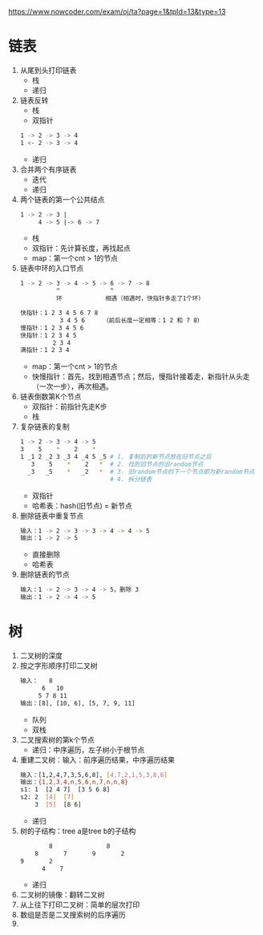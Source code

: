 https://www.nowcoder.com/exam/oj/ta?page=1&tpId=13&type=13

# 链表
1. 从尾到头打印链表
    - 栈
    - 递归
2. 链表反转
    - 栈
    - 双指针
    ```bash
    1 -> 2 -> 3 -> 4
    1 <- 2 -> 3 -> 4
    ```
    - 递归
3. 合并两个有序链表
    - 迭代
    - 递归
4. 两个链表的第一个公共结点
    ```bash
    1 -> 2 -> 3 |
         4 -> 5 |-> 6 -> 7
    ```
    - 栈
    - 双指针：先计算长度，再找起点
    - map：第一个cnt > 1的节点
5. 链表中环的入口节点
    ```bash
    1 -> 2 -> 3 -> 4 -> 5 -> 6 -> 7 -> 8
              ^              ^
              环            相遇（相遇时，快指针多走了1个环）

    快指针：1 2 3 4 5 6 7 8
               3 4 5 6     （前后长度一定相等：1 2 和 7 8）
    慢指针：1 2 3 4 5 6
    快指针：1 2 3 4 5
             2 3 4
    满指针：1 2 3 4
    ```
    - map：第一个cnt > 1的节点
    - 快慢指针：首先，找到相遇节点；然后，慢指针接着走，新指针从头走（一次一步），再次相遇。
6. 链表倒数第K个节点
    - 双指针：前指针先走K步
    - 栈
7. 复杂链表的复制
    ```bash
    1 -> 2 -> 3 -> 4 -> 5
    3    5    *    2    *
    1 _1 2 _2 3 _3 4 _4 5 _5 # 1. 复制后的新节点放在旧节点之后
       3    5    *    2   *  # 2. 找到旧节点的旧random节点
      _3   _5    *   _2   *  # 3. 旧random节点的下一个节点即为新random节点
                             # 4. 拆分链表
    ```
    - 双指针
    - 哈希表：hash(旧节点) = 新节点
8. 删除链表中重复节点
    ```bash
    输入：1 -> 2 -> 3 -> 3 -> 4 -> 4 -> 5
    输出：1 -> 2 -> 5
    ```
    - 直接删除
    - 哈希表
9. 删除链表的节点
    ```bash
    输入：1 -> 2 -> 3 -> 4 -> 5，删除 3
    输出：1 -> 2 -> 4 -> 5
    ```

# 树
1. 二叉树的深度
2. 按之字形顺序打印二叉树
    ```bash
    输入：   8
          6   10
         5 7 8 11
    输出：[8], [10, 6], [5, 7, 9, 11]
    ```
    - 队列
    - 双栈
3. 二叉搜索树的第k个节点
    - 递归：中序遍历，左子树小于根节点
4. 重建二叉树：输入：前序遍历结果，中序遍历结果
    ```bash
    输入：[1,2,4,7,3,5,6,8], [4,7,2,1,5,3,8,6]
    输出：{1,2,3,4,n,5,6,n,7,n,n,8}
    s1: 1  [2 4 7]  [3 5 6 8]
    s2: 2  [4]  [7]
        3  [5]  [8 6]
    ```
    - 递归
5. 树的子结构：tree a是tree b的子结构
    ```bash
            8               8
        8       7       9       2
    9       2
          4    7  
    ```
    - 递归
6. 二叉树的镜像：翻转二叉树
7. 从上往下打印二叉树：简单的层次打印
8. 数组是否是二叉搜索树的后序遍历
9. 